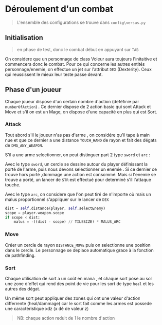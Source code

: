  

# Déroulement d'un combat 

> L'ensemble des configurations se trouve  dans `config\versus.py`

## Initialisation
> en phase de test, donc le combat début en appuyant sur `TAB`

On considere que un personnage de class Voleur aura toujours l'initaitive et commencera donc le combat. Pour ce qui concerne les autres entités personnage/enemie, on effectue un jet sur l'attribut `DEX` (Dexterity). Ceux qui reussissent le mieux leur teste passe devant.

## Phase d'un joueur

Chaque joueur dispose d'un certain nombre d'action (deféfinie par `numberOfAction`) . Ce dernier dispose de 2 action basic qui sont Attack et Move et s'il on est un Mage, on dispose d'une capacité en plus qui est Sort.

### Attack
Tout abord s'il le joueur n'as pas d'arme , on considére qu'il tape à main nue et que ce dernier a une distance  `TOUCH_HAND` de rayon et fait des dégats de `DMG_ANY_WEAPON`.

S'il a une arme selectionner, on peut distinguer part 2 type `sword` et `arc` :

Avec le type `sword`, un cercle se dessine autour du player définissant la porté de l'arme, puis nous devons selectionner un enemie . Si ce dernier ce trouve hors porté ,dommage une action est consommé. Mais si l'enemie se trouve a porté, un lancer de `STR` est effectué pour determiné s'il l'attaque touche.

Avec le type `arc`, on considere que l'on peut tiré de n'importe où mais un malus proportionnel s'appliquer sur le lancer de `DEX`
```py
dist = self.distance(player, self.selectEnemy)
scope = player.weapon.scope
if scope < dist:
    malus = -((dist - scope) // TILESIZE) * MALUS_ARC
```

### Move 
Créer un cercle de rayon `DISTANCE_MOVE` puis on selectionne une position dans le cercle. Le personnage se deplace automatique grace à la fonction de pathfinding.

### Sort 
Chaque utilisation de sort a un coût en mana , et chaque sort pose au sol une zone d'effet qui rend des point de vie pour les sort de type `heal` et les autres des dégat.

Un même sort peut appliquer des zones qui ont une valeur d'action differrente (heal/dammage) car le sort fait comme les armes est possede une caractéristique xdz (x dé de valeur z) 

>NB: chaque action reduit de 1 le nombre d'action 
